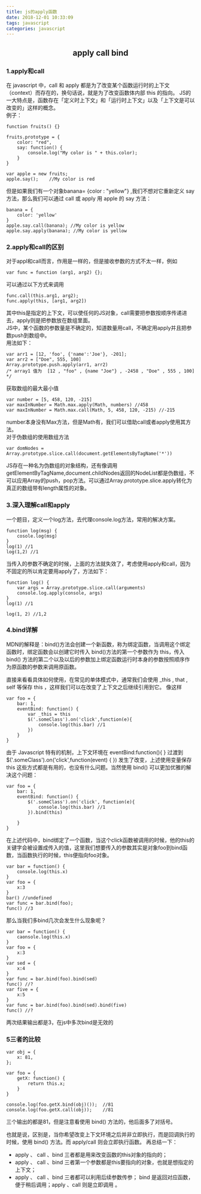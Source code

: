 ```yaml
---
title: js的apply函数
date: 2018-12-01 10:33:09
tags: javascript
categories: javascript
---
```

## <center>apply call bind</center>
### 1.apply和call
在 javascript 中，call 和 apply 都是为了改变某个函数运行时的上下文（context）而存在的，换句话说，就是为了改变函数体内部 this 的指向。
JS的一大特点是，函数存在「定义时上下文」和「运行时上下文」以及「上下文是可以改变的」这样的概念。    
例子：
```
function fruits() {}
 
fruits.prototype = {
    color: "red",
    say: function() {
        console.log("My color is " + this.color);
    }
}
 
var apple = new fruits;
apple.say();    //My color is red
```
但是如果我们有一个对象banana= {color : "yellow"} ,我们不想对它重新定义 say 方法，那么我们可以通过 call 或 apply 用 apple 的 say 方法：
```
banana = {
    color: 'yellow'
}
apple.say.call(banana); //My color is yellow
apple.say.apply(banana); //My color is yellow
```
### 2.apply和call的区别
对于appl和call而言，作用是一样的，但是接收参数的方式不太一样，例如
```
var func = function (arg1, arg2) {};
```
可以通过以下方式来调用
```
func.call(this.arg1, arg2);
func.apply(this, [arg1, arg2])
```
其中this是指定的上下文，可以使任何的JS对象，call需要把参数按顺序传递进去，apply则是把参数放在数组里面。    
JS中，某个函数的参数量是不确定的，知道数量用call，不确定用apply并且把参数push到数组中。    
用法如下：
```
var arr1 = [12, 'foo', {'name':'Joe'}, -201];
var arr2 = ["Doe", 555, 100]
Array.prototype.push.apply(arr1, arr2)
/* array1 值为  [12 , "foo" , {name "Joe"} , -2458 , "Doe" , 555 , 100] */
```
获取数组的最大最小值
```
var number = [5, 458, 120, -215]
var maxInNumber = Math.max.apply(Math, numbers) //458
var maxInNumber = Math.max.call(Math, 5, 458, 120, -215) //-215
```
number本身没有Max方法，但是Math有，我们可以借助call或者apply使用其方法。    
对于伪数组的使用数组方法
```
var domNodes = Array.prototype.slice.call(document.getElementsByTagName('*'))
```
JS存在一种名为伪数组的对象结构，还有像调用getElementByTagName,document.childNodes返回的NodeList都是伪数组，不可以应用Array的push，pop方法。可以通过Array.prototype.slice.apply转化为真正的数组带有length属性的对象。
### 3.深入理解call和apply
一个题目，定义一个log方法，去代理console.log方法，常用的解决方案。
```
function log(msg) {
    cosole.log(msg)
}
log(1) //1
log(1,2) //1
```
当传入的参数不确定的时候，上面的方法就失效了，考虑使用apply和call，因为不固定的所以肯定要用apply了，方法如下：
```
function log() {
    var args = Array.prototype.slice.call(arguments)
    console.log.apply(console, args)
}
log(1) //1

log(1, 2) //1,2
```
### 4.bind详解
MDN的解释是：bind()方法会创建一个新函数，称为绑定函数，当调用这个绑定函数时，绑定函数会以创建它时传入 bind()方法的第一个参数作为 this，传入 bind() 方法的第二个以及以后的参数加上绑定函数运行时本身的参数按照顺序作为原函数的参数来调用原函数。

直接来看看具体如何使用，在常见的单体模式中，通常我们会使用 _this , that , self 等保存 this ，这样我们可以在改变了上下文之后继续引用到它。 像这样
```
var foo = {
    bar: 1,
    eventBind: function() {
        var _this = this
        $('.someClass').on('click',function(e){
            console.log(this.bar) //1
        })
    }
}
```
由于 Javascript 特有的机制，上下文环境在 eventBind:function(){ } 过渡到 $('.someClass').on('click',function(event) { }) 发生了改变，上述使用变量保存 this 这些方式都是有用的，也没有什么问题。当然使用 bind() 可以更加优雅的解决这个问题：
```
var foo = {
    bar: 1,
    eventBind: function() {
        $('.someClass').on('click', function(e){
            console.log(this.bar) //1
        }).bind(this)
        
    }
}
```
在上述代码中，bind绑定了一个函数，当这个click函数被调用的时候，他的this的关键字会被设置成传入的值，这里我们想要传入的参数其实是对象foo到bind函数，当函数执行的时候，this便指向foo对象。
```
var bar = function() {
    console.log(this.x)
}
var foo = {
    x:3
}
bar() //undefined
var func = bar.bind(foo);
func() //3
```
那么当我们多bind几次会发生什么现象呢？
```
var bar = function() {
    caonsole.log(this.x)
}
var foo = {
    x:3
}
var sed = {
    x:4
}
var func = bar.bind(foo).bind(sed)
func() //?
var five = {
    x:5
}
var func = bar.bind(foo).bind(sed).bind(five)
func() //?
```
两次结果输出都是3，在js中多次bind是无效的
### 5三者的比较
```
var obj = {
    x: 81,
};
 
var foo = {
    getX: function() {
        return this.x;
    }
}
 
console.log(foo.getX.bind(obj)());  //81
console.log(foo.getX.call(obj));    //81
```
三个输出的都是81，但是注意看使用 bind() 方法的，他后面多了对括号。

也就是说，区别是，当你希望改变上下文环境之后并非立即执行，而是回调执行的时候，使用 bind() 方法。而 apply/call 则会立即执行函数。
再总结一下：

- apply 、 call 、bind 三者都是用来改变函数的this对象的指向的；
- apply 、 call 、bind 三者第一个参数都是this要指向的对象，也就是想指定的上下文；
- apply 、 call 、bind 三者都可以利用后续参数传参；
bind 是返回对应函数，便于稍后调用；apply 、call 则是立即调用 。
